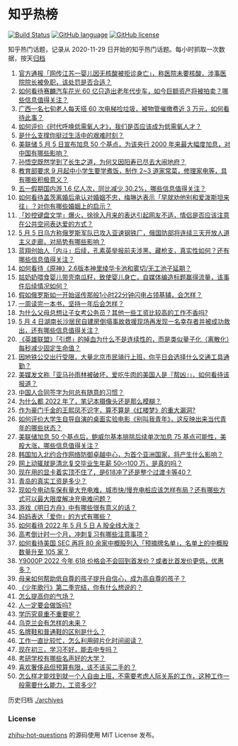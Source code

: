 # 知乎热榜
[![Build Status](https://github.com/ToWeLong/zhihu-hot-questions/workflows/CI/badge.svg)](https://github.com/ToWeLong/zhihu-hot-questions/actions)
[![GitHub language](https://img.shields.io/badge/language-golang-orange.svg)](https://golang.org/)
[![GitHub license](https://img.shields.io/github/license/ToWeLong/zhihu-hot-questions)](https://github.com/ToWeLong/zhihu-hot-questions/blob/main/LICENSE)

知乎热门话题，记录从 2020-11-29 日开始的知乎热门话题。每小时抓取一次数据，按天[归档](./archives)

<!-- BEGIN -->

1. [官方通报「网传江苏一婴儿因无核酸被拒诊身亡」，称医院未要核酸，涉事医院院长被免职，该处罚是否合适？](https://www.zhihu.com/question/531404233)
1. [如何看待赛麟汽车花光 60 亿只造出老年代步车，如今巨额资产将被拍卖？哪些信息值得关注？](https://www.zhihu.com/question/531201205)
1. [广西一名七旬老人每天搭 60 次电梯捡垃圾，被物管催缴费近 3 万元，如何看待此事？](https://www.zhihu.com/question/531332152)
1. [如何评价《时代呼唤低需氧人才》，我们是否应该成为低需氧人才？](https://www.zhihu.com/question/531330032)
1. [是什么支撑你挺过生活中的艰难时刻？](https://www.zhihu.com/question/530102091)
1. [美联储 5 月 5 日宣布加息 50 个基点，为该央行 2000 年来最大幅度加息，对中国有哪些影响？](https://www.zhihu.com/question/531283055)
1. [孙悟空既然学到了长生之道，为何又因阳寿已尽去大闹地府？](https://www.zhihu.com/question/34832301)
1. [教育部要求 9 月起中小学生要学煮饭，制作 2~3 道家常菜，修理家电等，具有哪些积极意义？](https://www.zhihu.com/question/531443999)
1. [五一假期国内游 1.6 亿人次，同比减少 30.2%，哪些信息值得关注？](https://www.zhihu.com/question/531345230)
1. [如何看待盖茨离婚后承认对婚姻不忠，梅琳达表示「早就劝他别和爱泼斯坦来往」？对你有哪些婚姻上的启示？](https://www.zhihu.com/question/531403104)
1. [「妙控键盘文学」爆火，徐徐入月来的表达引起网友不适，情侣是否应该注意在公共空间表达爱的方式？](https://www.zhihu.com/question/530322672)
1. [5 月 5 日乌方称俄罗斯军队已攻入亚速钢铁厂，俄国防部将连续三天开放人道主义走廊，对局势有哪些影响？](https://www.zhihu.com/question/531404719)
1. [蓝翔创始人「内斗」后续，孔素英举报前夫涉黑、藏枪支，真实性如何？还有哪些信息值得关注？](https://www.zhihu.com/question/531423428)
1. [如何看待《原神》2.6版本神里绫华卡池和雾切/无工池子延期？](https://www.zhihu.com/question/531432147)
1. [姑奶奶喂食婴儿带壳南瓜籽，致使婴儿身亡，自媒体编造标题赢得流量，该事件后续情况如何？](https://www.zhihu.com/question/531342609)
1. [假如俄罗斯如一开始谣传那般1小时22分钟闪电占领基辅，会怎样？](https://www.zhihu.com/question/526750638)
1. [一周读完一本书，坚持一年后会怎样？](https://www.zhihu.com/question/528783445)
1. [为什么父母总想让子女考公务员？其他一些工资比较高的工作不香吗?](https://www.zhihu.com/question/531129916)
1. [5 月 4 日湖南长沙居民自建房倒塌事故救援现场再发现一名幸存者并被成功救出，还有哪些信息值得关注？](https://www.zhihu.com/question/531357424)
1. [《英雄联盟》「引燃」的掉血为什么不是连续性的，而是类似量子化（离散化）每秒减少固定生命值？](https://www.zhihu.com/question/525180288)
1. [因地铁公交出行受限，大量北京市民骑行上班，你平日会选择什么交通工具通勤？](https://www.zhihu.com/question/531424398)
1. [美媒发文称「亚马孙雨林被破坏，爱吃牛肉的美国人是『帮凶』」，如何看待该报道？](https://www.zhihu.com/question/531316128)
1. [中国人合同签字为何总有随意的习惯？](https://www.zhihu.com/question/530439453)
1. [为什么都 2022 年了，笔记本摄像头还是那么模糊？](https://www.zhihu.com/question/530910802)
1. [作为豪门千金的王熙凤不识字，算不算是《红楼梦》的重大漏洞?](https://www.zhihu.com/question/529958251)
1. [如何评价大学生自导自演的桌面实验电影《别叫我青年》，这反映出来当代青年的哪些状态？](https://www.zhihu.com/question/531290903)
1. [美联储加息 50 个基点后，鲍威尔基本排除后续单次加息 75 基点可能性，美股大涨，哪些信息值得关注？](https://www.zhihu.com/question/531405366)
1. [韩国加入北约合作网络防御卓越中心，为首个亚洲国家，将产生什么影响？](https://www.zhihu.com/question/531456439)
1. [网上动辄就是清北复交毕业生年薪 50∽100 万，是真的吗？](https://www.zhihu.com/question/531196159)
1. [现在用的显卡着实顶不住了，是618冲了还是整个过渡卡等40？](https://www.zhihu.com/question/530452535)
1. [青岛的真实工资是多少？](https://www.zhihu.com/question/459157732)
1. [现如今电动车保有量大充电难，城市快/慢充电桩应该怎样布局？还有哪些方式可以最大限度解决充电难问题？](https://www.zhihu.com/question/522297426)
1. [游戏《明日方舟》中有哪些很有意义的话？](https://www.zhihu.com/question/526277671)
1. [妈妈表达「爱你」的方式有哪些？](https://www.zhihu.com/question/531417885)
1. [如何看待 2022 年 5 月 5 日 A 股全线大涨？](https://www.zhihu.com/question/531449428)
1. [高考倒计时一个月，冲刺复习有哪些注意事项？](https://www.zhihu.com/question/531249312)
1. [如何看待美国 SEC 再将 80 余家中概股列入「预摘牌名单」，名单上的中概股数量升至 105 家？](https://www.zhihu.com/question/531407192)
1. [Y9000P 2022 今年 618 价格会不会回到首发价？或者比首发价更低，优惠多？](https://www.zhihu.com/question/531022813)
1. [母亲如何帮助低自尊的孩子提升自信心，成为高自尊的孩子？](https://www.zhihu.com/question/522695956)
1. [《少年歌行》第二季完结，你有什么想说的？](https://www.zhihu.com/question/531292351)
1. [怎么提高你的气场？](https://www.zhihu.com/question/529304562)
1. [人一定要会做饭吗?](https://www.zhihu.com/question/531204969)
1. [学历究竟重不重要呢？](https://www.zhihu.com/question/531412830)
1. [乌克兰会有怎样的未来？](https://www.zhihu.com/question/526075479)
1. [名牌鞋和普通鞋的区别是什么？](https://www.zhihu.com/question/529030663)
1. [工作一直比较忙，怎么利用碎片化时间阅读？](https://www.zhihu.com/question/439098361)
1. [现在初三，学习不好，能去中专吗？](https://www.zhihu.com/question/523084603)
1. [考研学校有哪些名声好的大学？](https://www.zhihu.com/question/318976760)
1. [喜欢奢侈品但预算有限，该不该买二手的？](https://www.zhihu.com/question/527699956)
1. [怎么样才能找到就一个人自由上班，不需要考虑人际关系的工作，这种工作一般需要什么能力，工资多少?](https://www.zhihu.com/question/523329139)

<!-- END -->

历史归档 [./archives](./archives)


### License
[zhihu-hot-questions](https://github.com/towelong/zhihu-hot-questions) 的源码使用 MIT License 发布。